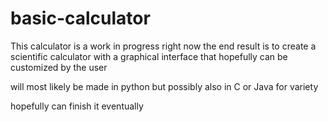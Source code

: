 # basic-calculator

This calculator is a work in progress right now 
the end result is to create a scientific calculator with a graphical interface that hopefully can be customized by the user

will most likely be made in python but possibly also in C or Java for variety

hopefully can finish it eventually


